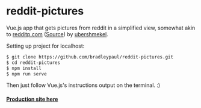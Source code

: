 # reddit-pictures
Vue.js app that gets pictures from reddit in a simplified view, somewhat akin to [redditp.com](https://redditp.com) ([Source](https://github.com/ubershmekel/redditp)) by [ubershmekel](https://github.com/ubershmeckel).

Setting up project for localhost:
``` bash
$ git clone https://github.com/bradleypaul/reddit-pictures.git
$ cd reddit-pictures
$ npm install
$ npm run serve
```

Then just follow Vue.js's instructions output on the terminal. :)

#### [Production site here](http://pictures.paulbradley.codes)
